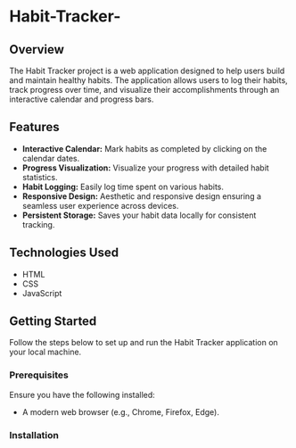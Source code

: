 # Habit-Tracker-

## Overview
The Habit Tracker project is a web application designed to help users build and maintain healthy habits. The application allows users to log their habits, track progress over time, and visualize their accomplishments through an interactive calendar and progress bars.

## Features
- **Interactive Calendar:** Mark habits as completed by clicking on the calendar dates.
- **Progress Visualization:** Visualize your progress with detailed habit statistics.
- **Habit Logging:** Easily log time spent on various habits.
- **Responsive Design:** Aesthetic and responsive design ensuring a seamless user experience across devices.
- **Persistent Storage:** Saves your habit data locally for consistent tracking.

## Technologies Used
- HTML
- CSS
- JavaScript

## Getting Started
Follow the steps below to set up and run the Habit Tracker application on your local machine.

### Prerequisites
Ensure you have the following installed:
- A modern web browser (e.g., Chrome, Firefox, Edge).

### Installation

